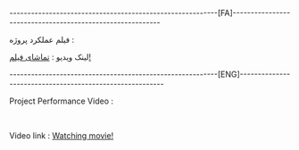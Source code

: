 
----------------------------------------------------------[FA]----------------------------------------------------------


فیلم عملکرد پروژه :


لینک ویدیو : <a href="https://drive.google.com/file/d/1J8cZ5bNqXfKxgMRsujJBjwVAtDwwCr9e/view">تماشای فیلم!</a>

----------------------------------------------------------[ENG]---------------------------------------------------------

Project Performance Video :


<br>

Video link : <a href="https://drive.google.com/file/d/1J8cZ5bNqXfKxgMRsujJBjwVAtDwwCr9e/view">Watching movie!</a>
